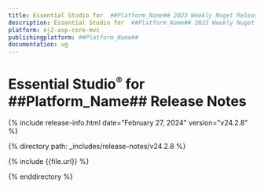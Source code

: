 ```yaml
---
title: Essential Studio for  ##Platform_Name## 2023 Weekly Nuget Release Release Notes  
description: Essential Studio for  ##Platform_Name## 2023 Weekly Nuget Release Release Notes  
platform: ej2-asp-core-mvc
publishingplatform: ##Platform_Name##
documentation: ug
---
```


# Essential Studio<sup style="font-size:70%">&reg;</sup> for  ##Platform_Name##   Release Notes  

{% include release-info.html date="February 27, 2024"  version="v24.2.8" %} 

{% directory path: _includes/release-notes/v24.2.8 %}

{% include {{file.url}} %}

{% enddirectory %}